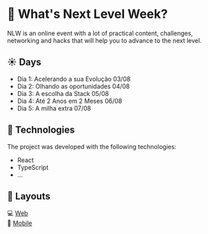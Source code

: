 # :rocket: What's Next Level Week?

NLW is an online event with a lot of practical content, challenges, networking and hacks that will help you to advance to the next level.

## :sunny: Days

* Dia 1: Acelerando a sua Evolução 03/08
* Dia 2: Olhando as oportunidades 04/08
* Dia 3: A escolha da Stack 05/08
* Dia 4: Até 2 Anos em 2 Meses 06/08
* Dia 5: A milha extra 07/08

## :purple_heart: Technologies

The project was developed with the following technologies:

* React
* TypeScript
* ...

## :art: Layouts

:computer: [Web](https://www.figma.com/file/GHGS126t7WYjnPZdRKChJF/Proffy-Web)\
:iphone: [Mobile](https://www.figma.com/file/e33KvgUpFdunXxJjHnK7CG/Proffy-Mobile)
